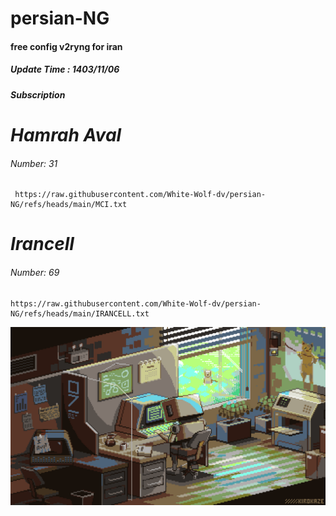 # persian-NG

#### free config v2ryng for iran


<h5>Update Time : 1403/11/06</h5>

##### Subscription

  # *****Hamrah Aval*****

<h6>Number: 31 </h6>

     https://raw.githubusercontent.com/White-Wolf-dv/persian-NG/refs/heads/main/MCI.txt

# *****Irancell*****

<h6>Number: 69 </h6>

    https://raw.githubusercontent.com/White-Wolf-dv/persian-NG/refs/heads/main/IRANCELL.txt

<p align="center">
<img  src="https://github.com/White-Wolf-dv/White-Wolf-dv/blob/main/14.gif">
</p>
